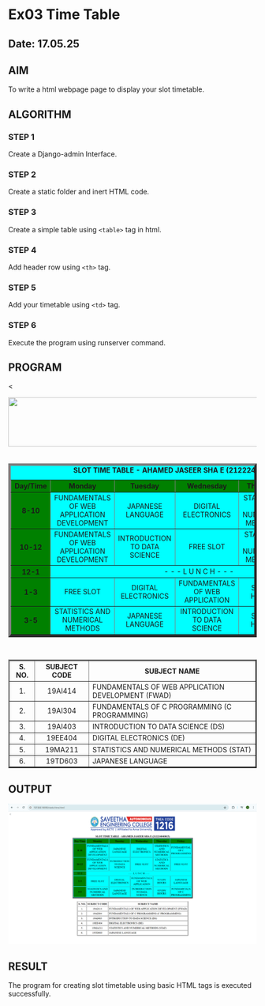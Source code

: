 # Ex03 Time Table
## Date: 17.05.25

## AIM
To write a html webpage page to display your slot timetable.

## ALGORITHM
### STEP 1
Create a Django-admin Interface.

### STEP 2
Create a static folder and inert HTML code.

### STEP 3
Create a simple table using ```<table>``` tag in html.

### STEP 4
Add header row using ```<th>``` tag.

### STEP 5
Add your timetable using ```<td>``` tag.

### STEP 6
Execute the program using runserver command.

## PROGRAM

<<html>
<head>
<title>slot Timetable</title>    
</head>    
<body>
<center>
<img src="/static/logo.png"height="100"width="540">
</center>
<br>
<table align="center"width="540" cellspacing="2" cellpadding="4"border="5" bgcolor="cyan">
<caption><b>SLOT TIME TABLE - AHAMED JASEER SHA E (212224040015)</b></caption>
<tr align="center">
<th bgcolor="green">Day/Time</th>    
<th bgcolor="green">Monday</th>
<th bgcolor="green">Tuesday</th>
<th bgcolor="green">Wednesday</th>
<th bgcolor="green">Thursday</th>
<th bgcolor="green">Friday</th>
</tr>
<tr align="center">
<th bgcolor="green">8-10</th>    
<td>FUNDAMENTALS OF WEB APPLICATION DEVELOPMENT</td>
<td>JAPANESE LANGUAGE</td>
<td>DIGITAL ELECTRONICS</td>
<td>STATISTICS AND NUMERICAL METHODS</td>
<td>FUNDAMENTAL OF C PROGRAMMING</td>
</tr>
<tr align="center">
<th bgcolor="green">10-12</th>    
<td>FUNDAMENTALS OF WEB APPLICATION DEVELOPMENT</td>
<td>INTRODUCTION TO DATA SCIENCE</td>
<td>FREE SLOT</td>
<td>STATSTICS AND NUMERICAL METHODS</td>
<td>FREE SLOT</td>
</tr>
<tr>
<th bgcolor="green">12-1</th>
<td colspan="5" align="center">- - - L U N C H - - -</td>
</tr>
<tr align="center">
<th bgcolor="green">1-3</th> 
<td>FREE SLOT</td>
<td>DIGITAL ELECTRONICS</td>
<td>FUNDAMENTALS OF WEB APPLICATION</td>
<td>STUDY HOURS</td>
<td>JAPANESE LANGUAGE</td>   
</tr>
<tr align="center">
<th bgcolor="green">3-5</th> 
<td>STATISTICS AND NUMERICAL METHODS</td> 
<td>JAPANESE LANGUAGE</td>
<td>INTRODUCTION TO DATA SCIENCE</td>
<td>STUDY HOURS</td>
<td>FUNDAMETALS OF C PROGRAMMING</td>  
</tr>
</table>
<br>
<table align="center" cellspacing="2" cellpadding="4" border="2">
<tr align="center">
<th>S. NO.</th>  
<th>SUBJECT CODE</th>
<th>SUBJECT NAME</th>  
</tr>   
<tr>
<td align="center">1.</td>
<td align="center">19AI414</td>
<td>FUNDAMENTALS OF WEB APPLICATION DEVELOPMENT (FWAD)</td>
</tr>
<tr>
<td align="center">2.</td>
<td align="center">19AI304</td>    
<td>FUNDAMENTALS OF C PROGRAMMING (C PROGRAMMING)</td>
</tr>
<tr>
<td align="center">3.</td>
<td align="center">19AI403</td>    
<td>INTRODUCTION TO DATA SCIENCE (DS)</td>
</tr>
<tr>
<td align="center">4.</td>
<td align="center">19EE404</td>
<td>DIGITAL ELECTRONICS (DE)</td>    
</tr>
<tr>
<td align="center">5.</td>
<td align="center">19MA211</td>
<td>STATISTICS AND NUMERICAL METHODS (STAT)</td>    
</tr>
<tr>
<td align="center">6.</td>
<td align="center">19TD603</td>
<td>JAPANESE LANGUAGE</td>    
</tr>
</table>
</body>
</html>

## OUTPUT
![alt text](<Time Table.png>)

## RESULT
The program for creating slot timetable using basic HTML tags is executed successfully.
